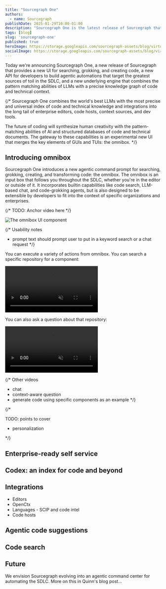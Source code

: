 ```yaml
---
title: "Sourcegraph One"
authors:
  - name: Sourcegraph
publishDate: 2025-01-29T10:00-01:00
description: "Sourcegraph One is the latest release of Sourcegraph that turns it into an agentic command center for the software development lifecycle."
tags: [blog]
slug: 'sourcegraph-one'
published: true
heroImage: https://storage.googleapis.com/sourcegraph-assets/blog/virtual-code-ai-summit-recap/ai-summit-og.png
socialImage: https://storage.googleapis.com/sourcegraph-assets/blog/virtual-code-ai-summit-recap/ai-summit-og.png
---
```


Today we're announcing Sourcegraph One, a new release of Sourcegraph
that provides a new UI for searching, grokking, and creating code, a
new API for developers to build agentic automations that target the
greatest sources of toil in the SDLC, and a new underlying engine that
combines the pattern matching abilities of LLMs with a precise
knowledge graph of code and technical context.

{/*
Sourcegraph One combines the world's best LLMs with the most
precise and universal index of code and technical knowledge and
integrations into the long tail of enterprise editors, code hosts,
context sources, and dev tools.

The future of coding will synthesize human creativity with the
pattern-matching abilities of AI and structured databases of code and
technical documents. The gateway to these capabilities is an
experimental new UI that merges the key elements of GUIs and TUIs: the
omnibox.
*/}

## Introducing omnibox

Sourcegraph One introduces a new agentic command prompt for searching,
grokking, creating, and transforming code: the omnibox. The omnibox is
an input box that follows you throughout the SDLC, whether you're in
the editor or outside of it. It incorporates builtin capabilities like
code search, LLM-based chat, and code-grokking agents, but is also
designed to be extensible by developers to fit into the context of
specific organizations and enterprises.

{/* TODO: Anchor video here */}

![The omnibox UI component](https://storage.googleapis.com/sourcegraph-assets/blog/2025/sourcegraph-one/omnibox-only.png)

{/*
Usability notes
- prompt text should prompt user to put in a keyword search or a chat request
*/}


You can execute a variety of actions from omnibox. You can search a specific repository for a component:

<video autoPlay loop muted playsInline>
    <source src="https://storage.googleapis.com/sourcegraph-assets/blog/2025/sourcegraph-one/omnibox-search-auth-provider.mp4" type="video/mp4" />
</video>

You can also ask a question about that repository:

<video autoPlay loop muted playsInline>
    <source src="https://storage.googleapis.com/sourcegraph-assets/blog/2025/sourcegraph-one/omnibox-chat-auth.mp4" type="video/mp4" />
</video>



{/*
Other videos
- chat
- context-aware question
- generate code using specific components as an example
*/}




{/*

TODO: points to cover
- personalization

*/}


## Enterprise-ready self service

## Codex: an index for code and beyond

## Integrations

* Editors
* OpenCtx
* Languages - SCIP and code intel
* Code hosts

## Agentic code suggestions

## Code search

## Future

We envision Sourcegraph evolving into an agentic command center for automating
the SDLC. More on this in Quinn's blog post...

